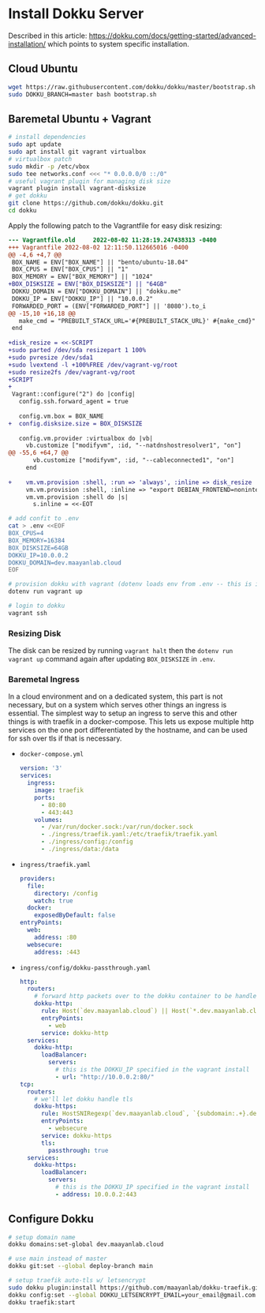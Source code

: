 # Install Dokku Server

Described in this article: <https://dokku.com/docs/getting-started/advanced-installation/> which points to system specific installation.

## Cloud Ubuntu

```bash
wget https://raw.githubusercontent.com/dokku/dokku/master/bootstrap.sh
sudo DOKKU_BRANCH=master bash bootstrap.sh
```

## Baremetal Ubuntu + Vagrant

```bash
# install dependencies
sudo apt update
sudo apt install git vagrant virtualbox
# virtualbox patch
sudo mkdir -p /etc/vbox
sudo tee networks.conf <<< "* 0.0.0.0/0 ::/0"
# useful vagrant plugin for managing disk size
vagrant plugin install vagrant-disksize
# get dokku
git clone https://github.com/dokku/dokku.git
cd dokku
```

Apply the following patch to the Vagrantfile for easy disk resizing:

```diff
--- Vagrantfile.old     2022-08-02 11:28:19.247438313 -0400
+++ Vagrantfile 2022-08-02 12:11:50.112665016 -0400
@@ -4,6 +4,7 @@
 BOX_NAME = ENV["BOX_NAME"] || "bento/ubuntu-18.04"
 BOX_CPUS = ENV["BOX_CPUS"] || "1"
 BOX_MEMORY = ENV["BOX_MEMORY"] || "1024"
+BOX_DISKSIZE = ENV["BOX_DISKSIZE"] || "64GB"
 DOKKU_DOMAIN = ENV["DOKKU_DOMAIN"] || "dokku.me"
 DOKKU_IP = ENV["DOKKU_IP"] || "10.0.0.2"
 FORWARDED_PORT = (ENV["FORWARDED_PORT"] || '8080').to_i
@@ -15,10 +16,18 @@
   make_cmd = "PREBUILT_STACK_URL='#{PREBUILT_STACK_URL}' #{make_cmd}"
 end
 
+disk_resize = <<-SCRIPT
+sudo parted /dev/sda resizepart 1 100%
+sudo pvresize /dev/sda1
+sudo lvextend -l +100%FREE /dev/vagrant-vg/root
+sudo resize2fs /dev/vagrant-vg/root
+SCRIPT
+
 Vagrant::configure("2") do |config|
   config.ssh.forward_agent = true
 
   config.vm.box = BOX_NAME
+  config.disksize.size = BOX_DISKSIZE
 
   config.vm.provider :virtualbox do |vb|
     vb.customize ["modifyvm", :id, "--natdnshostresolver1", "on"]
@@ -55,6 +64,7 @@
       vb.customize ["modifyvm", :id, "--cableconnected1", "on"]
     end
 
+    vm.vm.provision :shell, :run => 'always', :inline => disk_resize
     vm.vm.provision :shell, :inline => "export DEBIAN_FRONTEND=noninteractive && apt-get update -qq >/dev/null && apt-get -qq -y --no-install-recommends install git build-essential >/dev/null && cd /root/dokku && #{make_cmd}"
     vm.vm.provision :shell do |s|
       s.inline = <<-EOT
```

```bash
# add confit to .env
cat > .env <<EOF
BOX_CPUS=4
BOX_MEMORY=16384
BOX_DISKSIZE=64GB
DOKKU_IP=10.0.0.2
DOKKU_DOMAIN=dev.maayanlab.cloud
EOF

# provision dokku with vagrant (dotenv loads env from .env -- this is installable with "pip install python-dotenv[cli]")
dotenv run vagrant up

# login to dokku
vagrant ssh
```

### Resizing Disk

The disk can be resized by running `vagrant halt` then the `dotenv run vagrant up` command again after updating `BOX_DISKSIZE` in `.env`.

### Baremetal Ingress

In a cloud environment and on a dedicated system, this part is not necessary, but on a system which serves other things an ingress is essential. The simplest way to setup an ingress to serve this and other things is with traefik in a docker-compose. This lets us expose multiple http services on the one port differentiated by the hostname, and can be used for ssh over tls if that is necessary.

- `docker-compose.yml`
  ```yml
  version: '3'
  services:
    ingress:
      image: traefik
      ports:
        - 80:80
        - 443:443
      volumes:
        - /var/run/docker.sock:/var/run/docker.sock
        - ./ingress/traefik.yaml:/etc/traefik/traefik.yaml
        - ./ingress/config:/config
        - ./ingress/data:/data
  ```
- `ingress/traefik.yaml`
  ```yaml
  providers:
    file:
      directory: /config
      watch: true
    docker:
      exposedByDefault: false
  entryPoints:
    web:
      address: :80
    websecure:
      address: :443
  ```
- `ingress/config/dokku-passthrough.yaml`
  ```yaml
  http:
    routers:
      # forward http packets over to the dokku container to be handled
      dokku-http:
        rule: Host(`dev.maayanlab.cloud`) || Host(`*.dev.maayanlab.cloud`)
        entryPoints:
          - web
        service: dokku-http
    services:
      dokku-http:
        loadBalancer:
          servers:
            # this is the DOKKU_IP specified in the vagrant install
            - url: "http://10.0.0.2:80/"
  tcp:
    routers:
      # we'll let dokku handle tls
      dokku-https:
        rule: HostSNIRegexp(`dev.maayanlab.cloud`, `{subdomain:.+}.dev.maayanlab.cloud`)
        entryPoints:
          - websecure
        service: dokku-https
        tls:
          passthrough: true
    services:
      dokku-https:
        loadBalancer:
          servers:
            # this is the DOKKU_IP specified in the vagrant install
            - address: 10.0.0.2:443
  ```
## Configure Dokku

```bash
# setup domain name
dokku domains:set-global dev.maayanlab.cloud

# use main instead of master
dokku git:set --global deploy-branch main

# setup traefik auto-tls w/ letsencrypt
sudo dokku plugin:install https://github.com/maayanlab/dokku-traefik.git
dokku config:set --global DOKKU_LETSENCRYPT_EMAIL=your_email@gmail.com
dokku traefik:start
```
